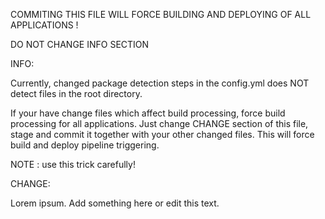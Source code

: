 COMMITING THIS FILE WILL FORCE BUILDING AND DEPLOYING OF ALL APPLICATIONS !

DO NOT CHANGE INFO SECTION

INFO:

Currently, changed package detection steps in the config.yml
does NOT detect files in the root directory.

If your have change files which affect build processing,
force build processing for all applications.
Just change CHANGE section of this file, stage and commit it 
together with your other changed files.
This will force build and deploy pipeline triggering.

NOTE : use this trick carefully!

CHANGE:

Lorem ipsum. Add something here or edit this text.

